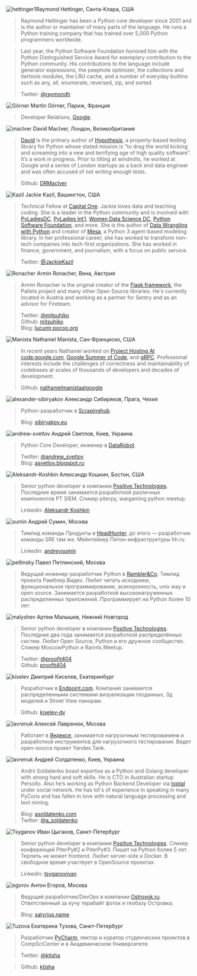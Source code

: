 <a name="Raymond-Hettinger"></a>![hettinger1](https://img-fotki.yandex.ru/get/25939/121639917.db/0_14b553_340e664f_orig)Raymond Hettinger, Санта-Клара, США

> Raymond Hettinger has been a Python core developer since 2001 and is the author or maintainer of many parts of the language. He runs a Python training company that has trained over 5,000 Python programmers worldwide.

> Last year, the Python Software Foundation honored him with the Python Distinguished Service Award for exemplary contribution to the Python community. His contributions to the language include generator expressions, the peephole optimizer, the collections and itertools modules, the LRU cache, and a number of everyday builtins such as any, all, enumerate, reversed, zip, and sorted.
>
> Twitter: [@raymondh](https://twitter.com/raymondh) 

<a name="Martin-Görner"></a>![Görner](https://img-fotki.yandex.ru/get/50455/121639917.dc/0_14d98e_c49853a3_orig) Martin Görner, Париж, Франция

> Developer Relations, [Google](https://www.google.com/).

<a name="David-maclver"></a>![maclver](https://img-fotki.yandex.ru/get/47776/121639917.db/0_14b557_10c8d66d_orig) David MacIver, Лондон, Великобритания

> [David](http://www.drmaciver.com/ ) is the primary author of [Hypothesis](http://hypothesis.readthedocs.org/), a property-based testing library for Python whose stated mission is "to drag the world kicking and screaming into a new and terrifying age of high quality software". It’s a work in progress. Prior to tilting at windmills, he worked at Google and a series of London startups as a back end data engineer and was often accused of not writing enough tests.
>
> Github: [DRMacIver](https://github.com/DRMacIver)

<a name="Jackie-Kazil"></a>![Kazil](https://img-fotki.yandex.ru/get/28292/121639917.dc/0_14d98a_173ea49f_orig) Jackie Kazil, Вашингтон, США

> Technical Fellow at [Capital One](https://www.capitalone.com). Jackie loves data and teaching coding. She is a leader in the Python community and is involved with [PyLadiesDC](https://www.google.com/url?hl=ru&q=http://www.meetup.com/dc-pyladies/&source=gmail&ust=1464071638851000&usg=AFQjCNGxulVJpvTZ-cZo0Q3bJWf79iH3iA), [PyLadies Int’l](https://www.google.com/url?hl=ru&q=http://www.pyladies.com/&source=gmail&ust=1464071638851000&usg=AFQjCNEuBwbuBeJqvd2c92z_iqv3hBgiTw), [Women Data Science DC](https://www.google.com/url?hl=ru&q=http://www.meetup.com/WomenDataScientistsDC/&source=gmail&ust=1464071638851000&usg=AFQjCNHBkJE2PyxZX3LBOeQ4OHQ54FNIKA), [Python Software Foundation](https://www.google.com/url?hl=ru&q=https://www.python.org/psf/&source=gmail&ust=1464071638851000&usg=AFQjCNFzhdKFz4EsjDNV8aKn0yb3CLPdSg), and more.  She is the author of [Data Wrangling with Python](https://www.google.com/url?hl=ru&q=http://shop.oreilly.com/product/0636920032861.do&source=gmail&ust=1464071638851000&usg=AFQjCNELZfn0lMLXGUAevI5zJpOBHKjOAg) and creator of [Mesa](https://www.google.com/url?hl=ru&q=https://github.com/projectmesa/mesa&source=gmail&ust=1464071638851000&usg=AFQjCNF2OCLWP131Zd2oMyTzNZg_hXBrnw), a Python 3 agent-based modeling library. In her professional career, she has worked to transform non-tech companies into tech-first organizations. She has worked in finance, government, and journalism, with a focus on public service. 
>
> Twitter: [@JackieKazil](https://twitter.com/JackieKazil) 

<a name="Ronacher"></a>![Ronacher](https://img-fotki.yandex.ru/get/30894/121639917.db/0_14ab60_949a4635_orig) Armin Ronacher, Вена, Австрия

> Armin Ronacher is the original creator of the [Flask framework](http://flask.pocoo.org/), the Pallets project and many other Open Source libraries.
He's currently located in Austria and working as a partner for Sentry and as an advisor for Fireteam.
>
> Twitter: [@mitsuhiko](https://twitter.com/mitsuhiko)  
> Github: [mitsuhiko](https://github.com/mitsuhiko)  
> Blog: [lucumr.pocoo.org](http://lucumr.pocoo.org/)

<a name="Nathaniel-Manista"></a>![Manista](https://img-fotki.yandex.ru/get/59613/121639917.dc/0_14da09_30d0feb3_orig) Nathaniel Manista, Сан-Франциско, США 
>
>  In recent years Nathaniel worked on [Project Hosting At code.google.com](https://www.google.com/url?hl=ru&q=https://en.wikipedia.org/wiki/Google_Developers%23Google_Code&source=gmail&ust=1463207579648000&usg=AFQjCNHvjLHP8M2-aRtX036OkzpIPQbXTQ), [Google Summer of Code](https://www.google.com/url?hl=ru&q=https://summerofcode.withgoogle.com/&source=gmail&ust=1463207579648000&usg=AFQjCNGzlnvwQNcEQb83GSvjf1SOsS1WAQ), and [gRPC](https://www.google.com/url?hl=ru&q=http://www.grpc.io/&source=gmail&ust=1463207579648000&usg=AFQjCNG2Jb7trzJbibTUHHqusCLHBfIK3w). Professional interests include the challenges of correctness and maintainability of codebases at scales of thousands of developers and decades of development.
>
> Github: [nathanielmanistaatgoogle](https://github.com/nathanielmanistaatgoogle) 

<a name="alexander-sibiryakov"></a>![alexander-sibiryakov](https://img-fotki.yandex.ru/get/45704/121639917.db/0_14b555_5e902961_orig) Александр Сибиряков, Прага, Чехия

> Python-разработчик в [Scrapinghub](http://scrapinghub.com).
>
> Blog: [sibiryakov.eu](http://sibiryakov.eu)

<a name="andrew-svetlov"></a>![andrew-svetlov](https://img-fotki.yandex.ru/get/60015/121639917.db/0_14b554_387ef7a0_orig) Андрей Светлов, Киев, Украина

> Python Core Developer, инженер в [DataRobot](http://www.datarobot.com).
>
> Twitter: [@andrew_svetlov](https://twitter.com/andrew_svetlov)  
> Blog: [asvetlov.blogspot.ru](http://asvetlov.blogspot.ru/)

<a name="Koshkin"></a>![Aleksandr-Koshkin](https://img-fotki.yandex.ru/get/26468/121639917.dc/0_14fa8c_a5babe04_orig) Александр Кошкин, Бостон, США

> Senior python developer в компании [Positive Technologies](http://www.ptsecurity.com). Последнее время занимается разработкой различных компонентов PT SIEM. Спикер piterpy, wargaming python meetup.
>
> Linkedin: [Aleksandr Koshkin](https://www.linkedin.com/in/aleksandr-koshkin-688525b6)  

<a name="andrew-sumin"></a>![sumin](https://img-fotki.yandex.ru/get/42385/121639917.db/0_14b556_84f3e61d_orig) Андрей Сумин, Москва

> Тимлид команды Продукты в [HeadHunter](https://ekaterinburg.hh.ru), до этого — разработчик команды SRE там же. Мейнтейнер Питон-инфраструктуры hh.ru.
>
> Linkedin: [andreysumin](https://www.linkedin.com/in/andreysumin)  

<a name="pavel-petlinsky"></a>![petlinsky](https://img-fotki.yandex.ru/get/117578/121639917.db/0_14b558_772965cd_orig) Павел Петлинский, Москва
> 
> Ведущий инженер-разработчик Python в [Rambler&Co](http://rambler-co.ru). Тимлид проекта Рамблер.Видео. Любит читать исходники, функциональное программирование, асинхронность, unix way и open source. Занимается разработкой высоконагруженных распределенных приложений. Программирует на Python более 10 лет.

<a name="malyshev"></a>![malyshev](https://img-fotki.yandex.ru/get/50061/121639917.dc/0_14d40c_42d4d5ee_orig) Артем Малышев, Нижний Новгород
>
> Senior python developer в компании [Positive Technologies](http://www.ptsecurity.ru). Последние два года занимается разработкой распределённых систем. Любит Open Source, Python и его дружное сообщество. Спикер MoscowPython и Rannts Meetup.
>
> Twitter: [@proofit404]( https://twitter.com/proofit404)  
> Github: [proofit404](https://github.com/proofit404/)

<a name="kiselev"></a>![kiselev](https://img-fotki.yandex.ru/get/58454/121639917.dc/0_14da0a_f392f13b_orig) Дмитрий Киселев, Екатеринбург
>
> Разработчик в [Endpoint.com](https://www.endpoint.com). Компания занимается распределенными системами визуализации геоданных, 3д моделей и Street View панорам. 
> 
> Github: [kiselev-dv](https://github.com/kiselev-dv)

<a name="lavrenuk"></a>![lavrenuk](https://img-fotki.yandex.ru/get/60682/121639917.dc/0_14ff1b_47c6305d_orig) Алексей Лавренюк, Москва
> 
> Работает в [Яндексе](https://www.yandex.ru), занимается нагрузочным тестированием и разработкой инструментов для нагрузочного тестирования. Ведет open-source проект Yandex.Tank.

<a name="lavrenuk"></a>![lavrenuk](https://img-fotki.yandex.ru/get/102061/121639917.dc/0_14ff21_da88f89f_orig) Андрей Солдатенко, Киев, Украина
> 
> Andrii Soldatenko boast expertise as a Python and Golang developer with strong hard and soft skills. He is CTO in Australian startup Persollo. Also he’s working as Python Backend Developer via [toptal](https://www.toptal.com/#connect-fantastic-computer-engineers) under social network. He has lot's of experience in speaking in many PyCons and has fallen in love with natural language processing and text mining.
>
>
> Blog: [asoldatenko.com](https://asoldatenko.com)  
> Twitter: [@a_soldatenko](https://twitter.com/a_soldatenko) 

<a name="Tsyganov"></a>![Tsyganov](https://img-fotki.yandex.ru/get/52127/121639917.dc/0_14ff24_5646b492_orig) Иван Цыганов, Санкт-Петербург
> 
> Senior python developer в компании [Positive Technologies](http://www.ptsecurity.ru). Спикер конференций PiterPy#2 и PiterPy#3. Пишет на Python более 5 лет. Терпеть не может frontend. Любит server-side и Docker. В свободное время участвует в OpenSource проектах.
>
> Linkedin: [tsyganovivan](https://www.linkedin.com/in/tsyganovivan) 

<a name="egorov"></a>![egorov](https://img-fotki.yandex.ru/get/51827/121639917.dc/0_14ff25_c4ec3634_orig) Антон Егоров, Москва
> 
> Ведущий разработчик/DevOps в компании [Ostrovok.ru](https://ostrovok.ru). Ответственный за кучу терабайт фоток и геобазу Островка. 
>
> Blog: [satyrius.name](http://satyrius.name) 

<a name="Tuzova"></a>![Tuzova](https://img-fotki.yandex.ru/get/35827/121639917.dd/0_15459f_41993fba_orig) Екатерина Тузова, Санкт-Петербург
> 
> Разработчик [PyCharm](https://www.jetbrains.com/pycharm/), лектор и куратор студенческих проектов в CompSciCenter и в Академическом Университете.
>
> Twitter: [@ktisha](https://twitter.com/ktisha) 

> Github: [ktisha](https://github.com/ktisha)


